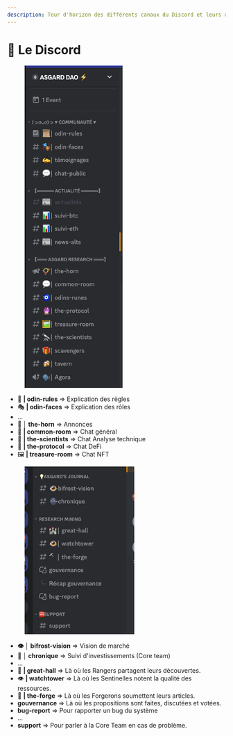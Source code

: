 ```yaml
---
description: Tour d'horizon des différents canaux du Discord et leurs utilité.
---
```


# 📲 Le Discord

<figure><img src="../../.gitbook/assets/Screenshot 2023-02-18 at 11.58.11 (1).png" alt=""><figcaption></figcaption></figure>

* 📜 **| odin-rules** => Explication des règles
* 🎭 **| odin-faces** => Explication des rôles
* ...
* **📯 │ the-horn** => Annonces
* 💬 **| common-room** => Chat général
* 🔭 **| the-scientists** => Chat Analyse technique
* 🔮 **| the-protocol** => Chat DeFi
* 🖼️ **| treasure-room** => Chat NFT

<figure><img src="../../.gitbook/assets/Screenshot 2023-02-18 at 11.58.45.png" alt=""><figcaption></figcaption></figure>



* **👁 │ bifrost-vision** => Vision de marché&#x20;
* **🌚 │ chronique** => Suivi d'investissements (Core team)
* ...
* 🏰 **| great-hall** => Là où les Rangers partagent leurs découvertes.
* 👁️ **| watchtower** => Là où les Sentinelles notent la qualité des ressources.
* 🔨 **| the-forge** => Là où les Forgerons soumettent leurs articles.
* **gouvernance** => Là où les propositions sont faites, discutées et votées.
* **bug-report** => Pour rapporter un bug du système
* ...
* **support** => Pour parler à la Core Team en cas de problème.

